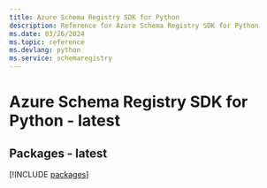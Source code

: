 ```yaml
---
title: Azure Schema Registry SDK for Python
description: Reference for Azure Schema Registry SDK for Python
ms.date: 03/26/2024
ms.topic: reference
ms.devlang: python
ms.service: schemaregistry
---
```

# Azure Schema Registry SDK for Python - latest
## Packages - latest
[!INCLUDE [packages](schema-registry-index.md)]